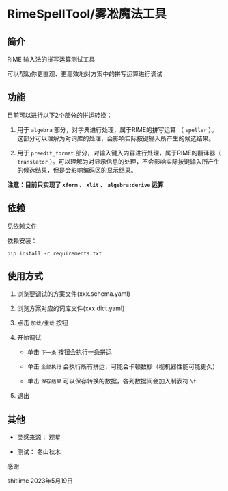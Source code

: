 # RimeSpellTool/雾凇魔法工具


## 简介

RIME 输入法的拼写运算测试工具

可以帮助你更直观、更高效地对方案中的拼写运算进行调试


## 功能

目前可以进行以下2个部分的拼运转换：

1. 用于 `algebra` 部分，对字典进行处理，属于RIME的拼写运算 （ `speller` ）。这部分可以理解为对词库的处理，会影响实际按键输入所产生的候选结果。

2. 用于 `preedit_format` 部分，对输入键入内容进行处理，属于RIME的翻译器（ `translator` ）。可以理解为对显示信息的处理，不会影响实际按键输入所产生的候选结果，但是会影响编码区的显示结果。

**注意：目前只实现了 `xform` 、 `xlit` 、 `algebra:derive` 运算**


## 依赖

见[依赖文件](requirements.txt)

依赖安装：
```shell
pip install -r requirements.txt
```


## 使用方式

1. 浏览要调试的方案文件(xxx.schema.yaml)

2. 浏览方案对应的词库文件(xxx.dict.yaml)

3. 点击 `加载/重载` 按钮

4. 开始调试

    + 单击 `下一条` 按钮会执行一条拼运

    + 单击 `全部执行` 会执行所有拼运，可能会卡顿数秒（视机器性能可能更久）

    + 单击 `保存结果` 可以保存转换的数据，各列数据间会加入制表符 `\t`

5. 退出


## 其他

+ 灵感来源： 观星

+ 测试： 冬山秋木

感谢

shitlime  2023年5月19日